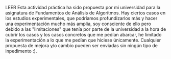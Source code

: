 LEER
Esta actividad práctica ha sido propuesta por mi universidad para la asignatura de Fundamentos de Análisis de Algoritmos.
Hay ciertos casos en los estudios experimentales, que podríamos profundizarlos más y hacer una experimentación mucho más amplia, soy consciente de ello
pero debido a las "limitaciones" que tenía por parte de la universidad a la hora de cubrir los casos y los casos concretos que me pedían abarcar,
he limitado la experimentación a lo que me pedían que hiciese únicamente.
Cualquier propuesta de mejora y/o cambio pueden ser enviadas sin ningún tipo de inpedimento :).
